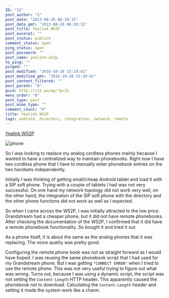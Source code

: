 ```yaml
---
ID: "32"
post_author: "2"
post_date: "2013-08-28 08:29:15"
post_date_gmt: "2013-08-28 08:29:15"
post_title: Yealink W52P
post_excerpt: ""
post_status: publish
comment_status: open
ping_status: open
post_password: ""
post_name: yealink-w52p
to_ping: ""
pinged: ""
post_modified: "2016-10-28 15:19:41"
post_modified_gmt: "2016-10-28 15:19:41"
post_content_filtered: ""
post_parent: "0"
guid: http://s12.pw/wp/?p=32
menu_order: "0"
post_type: post
post_mime_type: ""
comment_count: "0"
title: Yealink W52P
tags: android, directory, integration, network, remote
---
```


[Yealink W52P](http://www.yealink.com/product_info.aspx?ProductsCateID=308)

![phone]({static}/images/2013/W52PwebRpicture20X20CM-01590427430.jpg)

So I was looking to replace my analog cordless phones mainly because I wanted to have a centralized way to maintain phonebooks. Right now I have two cordless phone that I have to manually enter phonebook entries on the two handsets independently.

Initially I was thinking of getting small/cheap Android tablet and load it with a SIP soft phone. Trying with a couple of tablets I had was not very successful. On one hand my network topology did not work very well, on the other hand, the integration of the SIP soft phone with the directory and the other phone functions did not work as well as I expected.

So when I came across the W52P, I was initially attracted to the low price. Grandstream had a cheaper phone, but it did not have remote phonebooks. After checking the documentation of the W52P, I confirmed that it did have a remote phonebook functionality. So bought it and tried it out.

As a phone itself, it is about the same as the analog phones that it was replacing. The voice quality was pretty good.

Configuring the remote phone book was not as straight forward as I would have hoped. I was reusing the same phonebook script that I had used for my Grandstream phone. But I was getting `"CONNECT ERROR"` when I tried to use the remote phone. This was not very useful trying to figure out what was wrong. Turns out, because I was using a dynamic script, the script was not setting the `Content-Length` HTTP header. This apparently caused the phonebook not to download. Calculating the `Content-Length` header and setting it made the system work like a charm.
